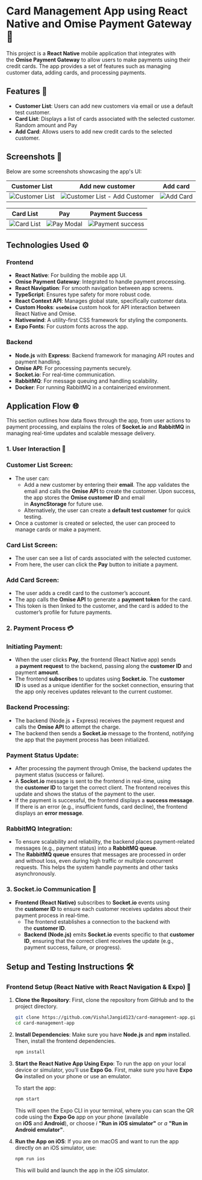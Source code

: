 # **Card Management App using React Native and Omise Payment Gateway 🚀**

This project is a **React Native** mobile application that integrates with the **Omise Payment Gateway** to allow users to make payments using their credit cards. The app provides a set of features such as managing customer data, adding cards, and processing payments.

## **Features 📱**

- **Customer List**: Users can add new customers via email or use a default test customer.
- **Card List**: Displays a list of cards associated with the selected customer. Random amount and Pay
- **Add Card**: Allows users to add new credit cards to the selected customer.

## **Screenshots 📸**

Below are some screenshots showcasing the app's UI:

 
| Customer List         | Add new customer                                      | Add card |
|---------------------|-------------------------------------------------|-------------------|
| ![Customer List](https://github.com/user-attachments/assets/4e4002e6-1940-45a6-aeb3-f4b1527b62cf)       |![Customer List - Add Customer](https://github.com/user-attachments/assets/fb2d3bde-0245-436c-b1fd-5376c407becf)    | ![Add Card](https://github.com/user-attachments/assets/13b38048-cd2d-4e18-adc0-a3010c673c79) |


| Card List         | Pay                                | Payment Success |
|---------------------|-------------------------------------------------|-------------------|
| ![Card List](https://github.com/user-attachments/assets/408f6776-2472-410f-8e3e-6be1c60a16f0)       |![Pay Modal](https://github.com/user-attachments/assets/40557d65-aa55-4dd0-b7ca-041d58332046)    | ![Payment success](https://github.com/user-attachments/assets/3ffba911-8407-41a3-9c65-ffcfa97fccc2) |


## **Technologies Used ⚙️**

### **Frontend**

- **React Native**: For building the mobile app UI.
- **Omise Payment Gateway**: Integrated to handle payment processing.
- **React Navigation**: For smooth navigation between app screens.
- **TypeScript**: Ensures type safety for more robust code.
- **React Context API**: Manages global state, specifically customer data.
- **Custom Hooks**: **`useOmise`** custom hook for API interaction between React Native and Omise.
- **Nativewind**: A utility-first CSS framework for styling the components.
- **Expo Fonts**: For custom fonts across the app.

### **Backend**

- **Node.js** with **Express**: Backend framework for managing API routes and payment handling.
- **Omise API**: For processing payments securely.
- **Socket.io**: For real-time communication.
- **RabbitMQ**: For message queuing and handling scalability.
- **Docker**: For running RabbitMQ in a containerized environment.

## **Application Flow 🌐**

This section outlines how data flows through the app, from user actions to payment processing, and explains the roles of **Socket.io** and **RabbitMQ** in managing real-time updates and scalable message delivery.

### **1. User Interaction 💬**

### **Customer List Screen:**

- The user can:
    - Add a new customer by entering their **email**. The app validates the email and calls the **Omise API** to create the customer. Upon success, the app stores the **Omise customer ID** and email in **AsyncStorage** for future use.
    - Alternatively, the user can create a **default test customer** for quick testing.
- Once a customer is created or selected, the user can proceed to manage cards or make a payment.

### **Card List Screen:**

- The user can see a list of cards associated with the selected customer.
- From here, the user can click the **Pay** button to initiate a payment.

### **Add Card Screen:**

- The user adds a credit card to the customer’s account.
- The app calls the **Omise API** to generate a **payment token** for the card.
- This token is then linked to the customer, and the card is added to the customer’s profile for future payments.

### **2. Payment Process 💳**

### **Initiating Payment:**

- When the user clicks **Pay**, the frontend (React Native app) sends a **payment request** to the backend, passing along the **customer ID** and payment **amount**.
- The frontend **subscribes** to updates using **Socket.io**. The **customer ID** is used as a unique identifier for the socket connection, ensuring that the app only receives updates relevant to the current customer.

### **Backend Processing:**

- The backend (Node.js + Express) receives the payment request and calls the **Omise API** to attempt the charge.
- The backend then sends a **Socket.io** message to the frontend, notifying the app that the payment process has been initialized.

### **Payment Status Update:**

- After processing the payment through Omise, the backend updates the payment status (success or failure).
- A **Socket.io** message is sent to the frontend in real-time, using the **customer ID** to target the correct client. The frontend receives this update and shows the status of the payment to the user.
- If the payment is successful, the frontend displays a **success message**. If there is an error (e.g., insufficient funds, card decline), the frontend displays an **error message**.

### **RabbitMQ Integration:**

- To ensure scalability and reliability, the backend places payment-related messages (e.g., payment status) into a **RabbitMQ queue**.
- The **RabbitMQ queue** ensures that messages are processed in order and without loss, even during high traffic or multiple concurrent requests. This helps the system handle payments and other tasks asynchronously.

### **3. Socket.io Communication 📡**

- **Frontend (React Native)** subscribes to **Socket.io** events using the **customer ID** to ensure each customer receives updates about their payment process in real-time.
    - The frontend establishes a connection to the backend with the **customer ID**.
    - **Backend (Node.js)** emits **Socket.io** events specific to that **customer ID**, ensuring that the correct client receives the update (e.g., payment success, failure, or progress).
 
 ## **Setup and Testing Instructions 🛠️**

### **Frontend Setup (React Native with React Navigation & Expo) 📱**

1. **Clone the Repository**: First, clone the repository from GitHub and to the project directory.
    
    ```bash
    git clone https://github.com/VishalJangid123/card-management-app.git
    cd card-management-app
    ```
    
2. **Install Dependencies**: Make sure you have **Node.js** and **npm** installed. Then, install the frontend dependencies.
    
    ```bash
    npm install
    ```
    
3. **Start the React Native App Using Expo**: To run the app on your local device or simulator, you’ll use **Expo Go**. First, make sure you have **Expo Go** installed on your phone or use an emulator.
    
    To start the app:
    
    ```bash
    npm start
    ```
    
    This will open the Expo CLI in your terminal, where you can scan the QR code using the **Expo Go** app on your phone (available on **iOS** and **Android**), or choose *i* **"Run in iOS simulator"** or *a* **"Run in Android emulator"**.
    
4. **Run the App on iOS**: If you are on macOS and want to run the app directly on an iOS simulator, use:
    
    ```bash
    npm run ios
    ```
    This will build and launch the app in the iOS simulator.
